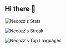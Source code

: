 ## Hi there 👋

<!--
**Necozz/Necozz** is a ✨ _special_ ✨ repository because its `README.md` (this file) appears on your GitHub profile.

Here are some ideas to get you started:

- 🔭 I’m currently working on ...
- 🌱 I’m currently learning ...
- 👯 I’m looking to collaborate on ...
- 🤔 I’m looking for help with ...
- 💬 Ask me about ...
- 📫 How to reach me: ...
- 😄 Pronouns: ...
- ⚡ Fun fact: ...
-->

![Necozz's Stats](https://github-readme-stats.vercel.app/api?username=Necozz&theme=jolly&show_icons=true&hide_border=true&count_private=true)

![Necozz's Streak](https://github-readme-streak-stats.herokuapp.com/?user=Necozz&theme=jolly&hide_border=true)

![Necozz's Top Languages](https://github-readme-stats.vercel.app/api/top-langs/?username=Necozz&theme=jolly&show_icons=true&hide_border=true&layout=compact)
